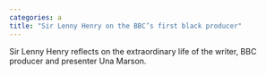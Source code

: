 ```yaml
---
categories: a
title: "Sir Lenny Henry on the BBC’s first black producer"
---
```

Sir Lenny Henry reflects on the extraordinary life of the writer, BBC producer and presenter Una Marson.